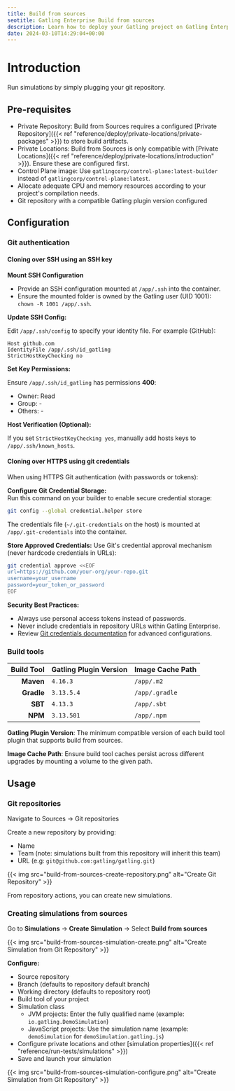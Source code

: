 ```yaml
---
title: Build from sources
seotitle: Gatling Enterprise Build from sources
description: Learn how to deploy your Gatling project on Gatling Enterprise by connecting a source repository.
date: 2024-03-10T14:29:04+00:00
---
```


# Introduction

Run simulations by simply plugging your git repository.

## Pre-requisites

- Private Repository: Build from Sources requires a configured [Private Repository]({{< ref "reference/deploy/private-locations/private-packages" >}}) to store build artifacts.
- Private Locations: Build from Sources is only compatible with [Private Locations]({{< ref "reference/deploy/private-locations/introduction" >}}). Ensure these are configured first.
- Control Plane image: Use `gatlingcorp/control-plane:latest-builder` instead of `gatlingcorp/control-plane:latest`.
- Allocate adequate CPU and memory resources according to your project's compilation needs.
- Git repository with a compatible Gatling plugin version configured

## Configuration

### Git authentication

#### Cloning over SSH using an SSH key

**Mount SSH Configuration**

- Provide an SSH configuration mounted at `/app/.ssh` into the container.
- Ensure the mounted folder is owned by the Gatling user (UID 1001): `chown -R 1001 /app/.ssh`.

**Update SSH Config:**

Edit `/app/.ssh/config` to specify your identity file. For example (GitHub):

```
Host github.com
IdentityFile /app/.ssh/id_gatling
StrictHostKeyChecking no
```

**Set Key Permissions:**

Ensure `/app/.ssh/id_gatling` has permissions **400**:
- Owner: Read
- Group: -
- Others: -

**Host Verification (Optional):**

If you set `StrictHostKeyChecking yes`, manually add hosts keys to `/app/.ssh/known_hosts`.

#### Cloning over HTTPS using git credentials

When using HTTPS Git authentication (with passwords or tokens):

**Configure Git Credential Storage:**  
Run this command on your builder to enable secure credential storage:

```bash
git config --global credential.helper store
```

The credentials file (`~/.git-credentials` on the host) is mounted at `/app/.git-credentials` into the container.

**Store Approved Credentials:**
Use Git's credential approval mechanism (never hardcode credentials in URLs):

```bash
git credential approve <<EOF
url=https://github.com/your-org/your-repo.git
username=your_username
password=your_token_or_password
EOF
```

**Security Best Practices:**
- Always use personal access tokens instead of passwords.
- Never include credentials in repository URLs within Gatling Enterprise.
- Review [Git credentials documentation](https://git-scm.com/docs/gitcredentials) for advanced configurations.

### Build tools

| Build Tool | Gatling Plugin Version | Image Cache Path  |
|-----------:|------------------------|-------------------|
|  **Maven** | `4.16.3`               | `/app/.m2`        |
| **Gradle** | `3.13.5.4`             | `/app/.gradle`    |
|    **SBT** | `4.13.3`               | `/app/.sbt`       |
|    **NPM** | `3.13.501`             | `/app/.npm`       |

**Gatling Plugin Version**: The minimum compatible version of each build tool plugin that supports build from sources.

**Image Cache Path**: Ensure build tool caches persist across different upgrades by mounting a volume to the given path.

## Usage

### Git repositories

Navigate to Sources → Git repositories

Create a new repository by providing:
- Name
- Team (note: simulations built from this repository will inherit this team)
- URL (e.g: `git@github.com:gatling/gatling.git`)

{{< img src="build-from-sources-create-repository.png" alt="Create Git Repository" >}}

From repository actions, you can create new simulations.

### Creating simulations from sources

Go to **Simulations** → **Create Simulation** → Select **Build from sources**

{{< img src="build-from-sources-simulation-create.png" alt="Create Simulation from Git Repository" >}}

**Configure:**
- Source repository
- Branch (defaults to repository default branch)
- Working directory (defaults to repository root)
- Build tool of your project
- Simulation class
  - JVM projects: Enter the fully qualified name (example: `io.gatling.DemoSimulation`)
  - JavaScript projects: Use the simulation name (example: `demoSimulation` for `demoSimulation.gatling.js`)
- Configure private locations and other [simulation properties]({{< ref "reference/run-tests/simulations" >}})
- Save and launch your simulation

{{< img src="build-from-sources-simulation-configure.png" alt="Create Simulation from Git Repository" >}}
